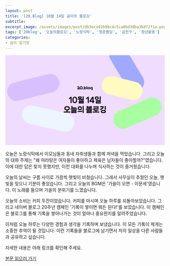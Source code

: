 ```yaml
---
layout: post
title: '[20.Blog] 10월 14일 곰이의 블로깅'
subtitle: 
excerpt_image: /assets/images/post/db3eca92b98c4c5ca0bd30ba3b872f1a.png
tags: ['20blog', '오늘의블로깅', '노랑식탁', '청춘삘딩', '금천구', '청년활동']
categories: 
- 곰이 일기장
---
```


![메인 이미지](/assets/images/post/db3eca92b98c4c5ca0bd30ba3b872f1a.png)

오늘은 노랑식탁에서 이모님들과 동네 자취생들과 함께 저녁을 먹었습니다. 그리고 오늘의 대화 주제는 "왜 마라탕은 여자들이 좋아하고 제육은 남자들이 좋아할까?"였습니다. 이에 대한 답은 찾지 못했지만, 이런 대화를 나누며 식사하는 것이 즐거웠습니다.

오늘의 날씨는 구름 사이로 가끔씩 햇빛이 비쳤습니다. 그래서 사무실이 추웠던 오늘, 햇빛을 맞으니 기분이 좋았습니다. 그리고 오늘의 BGM은 '가을이 오면 - 이문세'였습니다. 이 노래를 들으며 가을의 분위기를 느꼈습니다.

오늘의 소비는 커피 두잔이었습니다. 커피를 마시며 오늘 하루를 되돌아보았습니다. 그리고 네이버 블로그 20주년 캠페인 '기록이 쌓이면 뭐든 된다!'를 보았습니다. 이 캠페인은 블로그를 통해 기록을 쌓아나가는 것이 얼마나 중요한지를 알려주었습니다.

이처럼 오늘 하루는 다양한 경험과 생각을 기록하며 보냈습니다. 이 모든 기록이 제게는 소중한 추억이 될 것입니다. 이런 기록들을 블로그에 남기면서 저의 일상을 다른 사람들과 공유하고 싶습니다.

자세한 내용은 아래 링크를 확인해 주세요.

[본문 읽으러 가기](https://m.blog.naver.com/ham_eaten_jellybear/223236189357)
